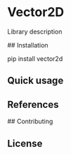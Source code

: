 # Vector2D

Library description

## Installation

pip install vector2d

## Quick usage


## References


## Contributing


## License